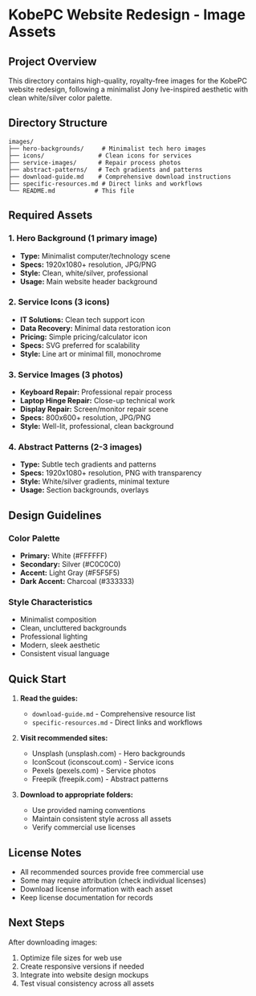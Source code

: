 # KobePC Website Redesign - Image Assets

## Project Overview
This directory contains high-quality, royalty-free images for the KobePC website redesign, following a minimalist Jony Ive-inspired aesthetic with clean white/silver color palette.

## Directory Structure
```
images/
├── hero-backgrounds/     # Minimalist tech hero images
├── icons/               # Clean icons for services
├── service-images/      # Repair process photos
├── abstract-patterns/   # Tech gradients and patterns
├── download-guide.md    # Comprehensive download instructions
├── specific-resources.md # Direct links and workflows
└── README.md           # This file
```

## Required Assets

### 1. Hero Background (1 primary image)
- **Type:** Minimalist computer/technology scene
- **Specs:** 1920x1080+ resolution, JPG/PNG
- **Style:** Clean, white/silver, professional
- **Usage:** Main website header background

### 2. Service Icons (3 icons)
- **IT Solutions:** Clean tech support icon
- **Data Recovery:** Minimal data restoration icon  
- **Pricing:** Simple pricing/calculator icon
- **Specs:** SVG preferred for scalability
- **Style:** Line art or minimal fill, monochrome

### 3. Service Images (3 photos)
- **Keyboard Repair:** Professional repair process
- **Laptop Hinge Repair:** Close-up technical work
- **Display Repair:** Screen/monitor repair scene
- **Specs:** 800x600+ resolution, JPG/PNG
- **Style:** Well-lit, professional, clean background

### 4. Abstract Patterns (2-3 images)
- **Type:** Subtle tech gradients and patterns
- **Specs:** 1920x1080+ resolution, PNG with transparency
- **Style:** White/silver gradients, minimal texture
- **Usage:** Section backgrounds, overlays

## Design Guidelines

### Color Palette
- **Primary:** White (#FFFFFF)
- **Secondary:** Silver (#C0C0C0)  
- **Accent:** Light Gray (#F5F5F5)
- **Dark Accent:** Charcoal (#333333)

### Style Characteristics
- Minimalist composition
- Clean, uncluttered backgrounds
- Professional lighting
- Modern, sleek aesthetic
- Consistent visual language

## Quick Start

1. **Read the guides:**
   - `download-guide.md` - Comprehensive resource list
   - `specific-resources.md` - Direct links and workflows

2. **Visit recommended sites:**
   - Unsplash (unsplash.com) - Hero backgrounds
   - IconScout (iconscout.com) - Service icons
   - Pexels (pexels.com) - Service photos
   - Freepik (freepik.com) - Abstract patterns

3. **Download to appropriate folders:**
   - Use provided naming conventions
   - Maintain consistent style across all assets
   - Verify commercial use licenses

## License Notes
- All recommended sources provide free commercial use
- Some may require attribution (check individual licenses)
- Download license information with each asset
- Keep license documentation for records

## Next Steps
After downloading images:
1. Optimize file sizes for web use
2. Create responsive versions if needed
3. Integrate into website design mockups
4. Test visual consistency across all assets